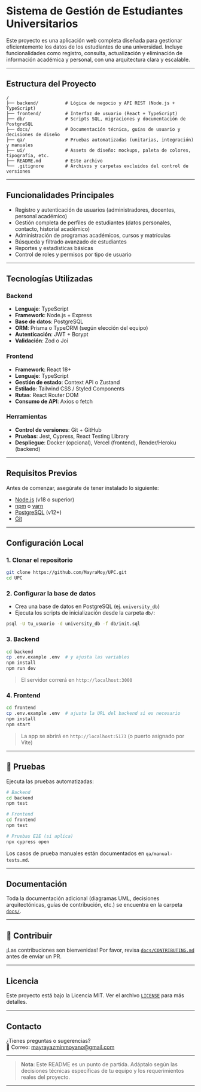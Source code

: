 # Sistema de Gestión de Estudiantes Universitarios

Este proyecto es una aplicación web completa diseñada para gestionar eficientemente los datos de los estudiantes de una universidad. Incluye funcionalidades como registro, consulta, actualización y eliminación de información académica y personal, con una arquitectura clara y escalable.

---

## Estructura del Proyecto

```
/
├── backend/          # Lógica de negocio y API REST (Node.js + TypeScript)
├── frontend/         # Interfaz de usuario (React + TypeScript)
├── db/               # Scripts SQL, migraciones y documentación de PostgreSQL
├── docs/             # Documentación técnica, guías de usuario y decisiones de diseño
├── qa/               # Pruebas automatizadas (unitarias, integración) y manuales
├── ui/               # Assets de diseño: mockups, paleta de colores, tipografía, etc.
├── README.md         # Este archivo
└── .gitignore        # Archivos y carpetas excluidos del control de versiones
```

---

## Funcionalidades Principales

- Registro y autenticación de usuarios (administradores, docentes, personal académico)
- Gestión completa de perfiles de estudiantes (datos personales, contacto, historial académico)
- Administración de programas académicos, cursos y matrículas
- Búsqueda y filtrado avanzado de estudiantes
- Reportes y estadísticas básicas
- Control de roles y permisos por tipo de usuario

---

## Tecnologías Utilizadas

### Backend
- **Lenguaje**: TypeScript
- **Framework**: Node.js + Express
- **Base de datos**: PostgreSQL
- **ORM**: Prisma o TypeORM (según elección del equipo)
- **Autenticación**: JWT + Bcrypt
- **Validación**: Zod o Joi

### Frontend
- **Framework**: React 18+
- **Lenguaje**: TypeScript
- **Gestión de estado**: Context API o Zustand
- **Estilado**: Tailwind CSS / Styled Components
- **Rutas**: React Router DOM
- **Consumo de API**: Axios o fetch

### Herramientas
- **Control de versiones**: Git + GitHub
- **Pruebas**: Jest, Cypress, React Testing Library
- **Despliegue**: Docker (opcional), Vercel (frontend), Render/Heroku (backend)

---

## Requisitos Previos

Antes de comenzar, asegúrate de tener instalado lo siguiente:

- [Node.js](https://nodejs.org/) (v18 o superior)
- [npm](https://www.npmjs.com/) o [yarn](https://yarnpkg.com/)
- [PostgreSQL](https://www.postgresql.org/) (v12+)
- [Git](https://git-scm.com/)

---

## Configuración Local

### 1. Clonar el repositorio

```bash
git clone https://github.com/MayraMoy/UPC.git
cd UPC
```

### 2. Configurar la base de datos

- Crea una base de datos en PostgreSQL (ej. `university_db`)
- Ejecuta los scripts de inicialización desde la carpeta `db/`:

```bash
psql -U tu_usuario -d university_db -f db/init.sql
```

### 3. Backend

```bash
cd backend
cp .env.example .env  # y ajusta las variables
npm install
npm run dev
```

> El servidor correrá en `http://localhost:3000`

### 4. Frontend

```bash
cd frontend
cp .env.example .env  # ajusta la URL del backend si es necesario
npm install
npm start
```

> La app se abrirá en `http://localhost:5173` (o puerto asignado por Vite)

---

## 🧪 Pruebas

Ejecuta las pruebas automatizadas:

```bash
# Backend
cd backend
npm test

# Frontend
cd frontend
npm test

# Pruebas E2E (si aplica)
npx cypress open
```

Los casos de prueba manuales están documentados en `qa/manual-tests.md`.

---

## Documentación

Toda la documentación adicional (diagramas UML, decisiones arquitectónicas, guías de contribución, etc.) se encuentra en la carpeta [`docs/`](docs/).

---

## 🤝 Contribuir

¡Las contribuciones son bienvenidas! Por favor, revisa [`docs/CONTRIBUTING.md`](docs/CONTRIBUTING.md) antes de enviar un PR.

---

## Licencia

Este proyecto está bajo la Licencia MIT. Ver el archivo [`LICENSE`](LICENSE) para más detalles.

---

## Contacto

¿Tienes preguntas o sugerencias?  
📧 Correo: mayrayazminmoyano@gmail.com 

---

> **Nota**: Este README es un punto de partida. Adáptalo según las decisiones técnicas específicas de tu equipo y los requerimientos reales del proyecto.

--- 
